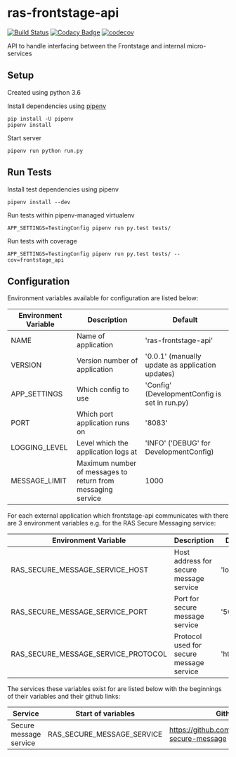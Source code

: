 # ras-frontstage-api
[![Build Status](https://travis-ci.org/ONSdigital/ras-frontstage-api.svg?branch=master)](https://travis-ci.org/ONSdigital/ras-frontstage-api)
[![Codacy Badge](https://api.codacy.com/project/badge/Grade/138de7ebc3d246a6bddabec6f9209c8a)](https://www.codacy.com/app/ONSDigital/ras-frontstage-api)
[![codecov](https://codecov.io/gh/ONSdigital/ras-frontstage-api/branch/master/graph/badge.svg)](https://codecov.io/gh/ONSdigital/ras-frontstage-api)

API to handle interfacing between the Frontstage and internal micro-services

## Setup
Created using python 3.6

Install dependencies using [pipenv](https://docs.pipenv.org/index.html)
```
pip install -U pipenv
pipenv install
```

Start server
```
pipenv run python run.py
```

## Run Tests

Install test dependencies using pipenv
```
pipenv install --dev
```

Run tests within pipenv-managed virtualenv
```
APP_SETTINGS=TestingConfig pipenv run py.test tests/
```

Run tests with coverage
```
APP_SETTINGS=TestingConfig pipenv run py.test tests/ --cov=frontstage_api
```

## Configuration

Environment variables available for configuration are listed below:

| Environment Variable            | Description                                     | Default
|---------------------------------|-------------------------------------------------|-------------------------------
| NAME                            | Name of application                             | 'ras-frontstage-api'
| VERSION                         | Version number of application                   | '0.0.1' (manually update as application updates)
| APP_SETTINGS                    | Which config to use                             | 'Config' (DevelopmentConfig is set in run.py)
| PORT                            | Which port application runs on                  | '8083'
| LOGGING_LEVEL                   | Level which the application logs at             | 'INFO' ('DEBUG' for DevelopmentConfig)
| MESSAGE_LIMIT                   | Maximum number of messages to return from messaging service | 1000


For each external application which frontstage-api communicates with there are 3 environment variables e.g. for the RAS Secure Messaging service:

| Environment Variable                | Description                              | Default
|-------------------------------------|------------------------------------------|-------------------------------
| RAS_SECURE_MESSAGE_SERVICE_HOST     | Host address for secure message service  | 'localhost'
| RAS_SECURE_MESSAGE_SERVICE_PORT     | Port for secure message service          | '5050'
| RAS_SECURE_MESSAGE_SERVICE_PROTOCOL | Protocol used for secure message service | 'http'

The services these variables exist for are listed below with the beginnings of their variables and their github links:

| Service                         | Start of variables          | Github
|---------------------------------|-----------------------------|-----------------------------
| Secure message service          | RAS_SECURE_MESSAGE_SERVICE  | https://github.com/ONSdigital/ras-secure-message